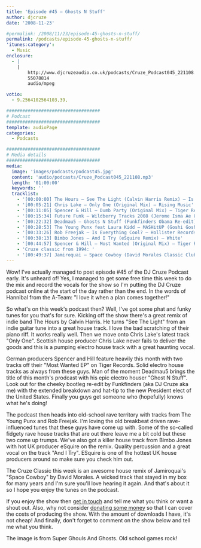 ```yaml
---
title: 'Episode #45 – Ghosts N Stuff'
author: djcruze
date: '2008-11-23'

#permalink: /2008/11/23/episode-45-ghosts-n-stuff/
permalink: /podcasts/episode-45-ghosts-n-stuff/
'itunes:category':
  - Music
enclosure:
  - |
    |
        http://www.djcruzeaudio.co.uk/podcasts/Cruze_Podcast045_221108.mp3
        55078814
        audio/mpeg

votio:
  - 9.2564102564103,39,

###################################
# Podcast
###################################
template: audioPage
categories:
  - Podcasts

###################################
# Media details
###################################
media:
  image: 'images/podcasts/podcast45.jpg'
  content: 'audio/podcasts/Cruze_Podcast045_221108.mp3'
  length: '01:00:00'
  keywords: ''
  tracklist:
    - '[00:00:00] The Hours – See The Light (Calvin Harris Remix) – Is Good Music'
    - '[00:05:21] Chris Lake – Only One (Original Mix) – Rising Music'
    - '[00:11:05] Spencer & Hill – Dumb Party (Original Mix) – Tiger Records'
    - '[00:15:34] Future Funk – Wildberry Tracks 2008 (Jerome Isma Ae Original Vocal Mix) – Ambassade'
    - '[00:22:32] Deadmau5 – Ghosts N Stuff (Funkfinders Obama Re-edit) – Mau5trap'
    - '[00:28:53] The Young Punx feat Laura Kidd – MASHitUP (Goshi Goshi Remix) – Mofo Hifi'
    - '[00:33:26] Rob Freejak – Is Everything Cool? – Hollister Records'
    - '[00:38:13] Bimbo Jones – And I Try (eSquire Remix) – White'
    - '[00:44:57] Spencer & Hill – Most Wanted (Original Mix) – Tiger Records'
    - 'Cruze classic from 1994: '
    - '[00:49:37] Jamiroquai – Space Cowboy (David Morales Classic Club Mix) – Sony'
---
```


Wow! I've actually managed to post episode #45 of the DJ Cruze Podcast early. It's unheard of! Yes, I managed to get some free time this week to do the mix and record the vocals for the show so I'm putting the DJ Cruze podcast online at the start of the day rather than the end. In the words of Hannibal from the A-Team: "I love it when a plan comes together!"

So what's on this week's podcast then? Well, I've got some phat and funky tunes for you that's for sure. Kicking off the show there's a great remix of indie band The Hours by Calvin Harris. He turns "See The Light" from an indie guitar tune into a great house track. I love the bad scratching of their piano riff. It works really well. Then we move onto Chris Lake's latest track "Only One". Scottish house producer Chris Lake never fails to deliver the goods and this is a pumping electro house track with a great haunting vocal.

German producers Spencer and Hill feature heavily this month with two tracks off their "Most Wanted EP" on Tiger Records. Solid electro house tracks as always from these guys. Man of the moment Deadmau5 brings the title of this month's prodcast with his epic electro houser "Ghost N Stuff". Look out for the cheeky bootleg re-edit by Funkfinders (aka DJ Cruze aka me) with the extended breakdown and hat-tip to the new President elect of the United States. Finally you guys get someone who (hopefully) knows what he's doing!

The podcast then heads into old-school rave territory with tracks from The Young Punx and Rob Freejak. I'm loving the old breakbeat driven rave-influenced tunes that these guys have come up with. Some of the so-called fidgety rave house tracks that are out there leave me a bit cold but these two come up trumps. We've also got a killer house track from Bimbo Jones with hot UK producer eSquire on the remix. Quality percussion and a great vocal on the track "And I Try". ESquire is one of the hottest UK house producers around so make sure you check him out.

The Cruze Classic this week is an awesome house remix of Jamiroquai's "Space Cowboy" by David Morales. A wicked track that stayed in my box for many years and I'm sure you'll love hearing it again. And that's about it so I hope you enjoy the tunes on the podcast.

If you enjoy the show then [get in touch][2] and tell me what you think or want a shout out. Also, why not consider [donating some money][3] so that I can cover the costs of producing the show. With the amount of downloads I have, it's not cheap! And finally, don't forget to comment on the show below and tell me what you think.

The image is from Super Ghouls And Ghosts. Old school games rock!

[1]: http://www.djcruze.co.uk/cms/wp-content/uploads/2008/11/podcast45.jpg
[2]: /cms/contact/
[3]: http://www.dreamhost.com/donate.cgi?id=8244
[4]: http://www.djcruze.co.uk/cms/wp-content/DownloadButton.gif
[5]: http://www.djcruzeaudio.co.uk/podcasts/Cruze_Podcast045_221108.mp3
